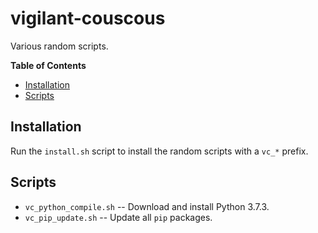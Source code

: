 # vigilant-couscous
Various random scripts.

**Table of Contents**
- [Installation](#installation)
- [Scripts](#scripts)

## Installation
Run the `install.sh` script to install the random scripts with a `vc_*` prefix.

## Scripts

- `vc_python_compile.sh` -- Download and install Python 3.7.3.
- `vc_pip_update.sh` -- Update all `pip` packages.
